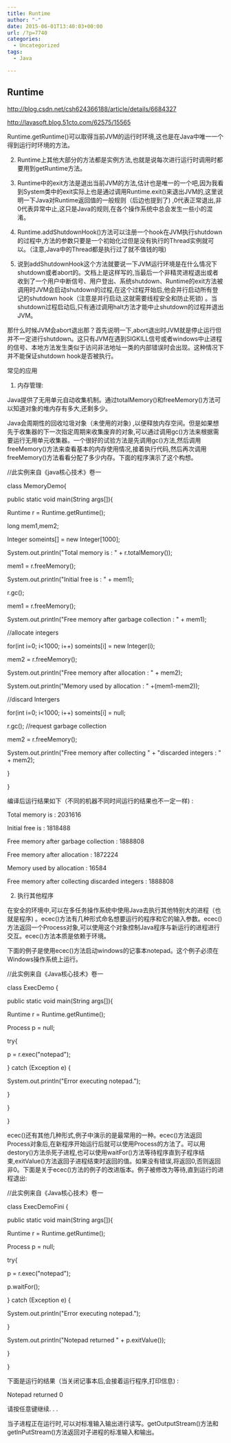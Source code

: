 ```yaml
---
title: Runtime
author: "-"
date: 2015-06-01T13:40:03+00:00
url: /?p=7740
categories:
  - Uncategorized
tags:
  - Java

---
```

## Runtime
http://blog.csdn.net/csh624366188/article/details/6684327

http://lavasoft.blog.51cto.com/62575/15565

Runtime.getRuntime()可以取得当前JVM的运行时环境,这也是在Java中唯一一个得到运行时环境的方法。

2. Runtime上其他大部分的方法都是实例方法,也就是说每次进行运行时调用时都要用到getRuntime方法。

3. Runtime中的exit方法是退出当前JVM的方法,估计也是唯一的一个吧,因为我看到System类中的exit实际上也是通过调用Runtime.exit()来退出JVM的,这里说明一下Java对Runtime返回值的一般规则（后边也提到了) ,0代表正常退出,非0代表异常中止,这只是Java的规则,在各个操作系统中总会发生一些小的混淆。
  
4. Runtime.addShutdownHook()方法可以注册一个hook在JVM执行shutdown的过程中,方法的参数只要是一个初始化过但是没有执行的Thread实例就可以。（注意,Java中的Thread都是执行过了就不值钱的哦) 

5. 说到addShutdownHook这个方法就要说一下JVM运行环境是在什么情况下shutdown或者abort的。文档上是这样写的,当最后一个非精灵进程退出或者收到了一个用户中断信号、用户登出、系统shutdown、Runtime的exit方法被调用时JVM会启动shutdown的过程,在这个过程开始后,他会并行启动所有登记的shutdown hook（注意是并行启动,这就需要线程安全和防止死锁) 。当shutdown过程启动后,只有通过调用halt方法才能中止shutdown的过程并退出JVM。

那什么时候JVM会abort退出那？首先说明一下,abort退出时JVM就是停止运行但并不一定进行shutdown。这只有JVM在遇到SIGKILL信号或者windows中止进程的信号、本地方法发生类似于访问非法地址一类的内部错误时会出现。这种情况下并不能保证shutdown hook是否被执行。


常见的应用

1. 内存管理: 
  
Java提供了无用单元自动收集机制。通过totalMemory()和freeMemory()方法可以知道对象的堆内存有多大,还剩多少。
  
Java会周期性的回收垃圾对象（未使用的对象) ,以便释放内存空间。但是如果想先于收集器的下一次指定周期来收集废弃的对象,可以通过调用gc()方法来根据需要运行无用单元收集器。一个很好的试验方法是先调用gc()方法,然后调用freeMemory()方法来查看基本的内存使用情况,接着执行代码,然后再次调用freeMemory()方法看看分配了多少内存。下面的程序演示了这个构想。
  
//此实例来自《java核心技术》卷一

class MemoryDemo{
  
public static void main(String args[]){
  
Runtime r = Runtime.getRuntime();
  
long mem1,mem2;
  
Integer someints[] = new Integer[1000];
  
System.out.println("Total memory is : " + r.totalMemory());
  
mem1 = r.freeMemory();
  
System.out.println("Initial free is : " + mem1);
  
r.gc();
  
mem1 = r.freeMemory();
  
System.out.println("Free memory after garbage collection : " + mem1);
  
//allocate integers
  
for(int i=0; i<1000; i++) someints[i] = new Integer(i);
  
mem2 = r.freeMemory();
  
System.out.println("Free memory after allocation : " + mem2);
  
System.out.println("Memory used by allocation : " +(mem1-mem2));
  
//discard Intergers
  
for(int i=0; i<1000; i++) someints[i] = null;
  
r.gc(); //request garbage collection
  
mem2 = r.freeMemory();
  
System.out.println("Free memory after collecting " + "discarded integers : " + mem2);
  
}
  
}

编译后运行结果如下（不同的机器不同时间运行的结果也不一定一样) : 
  
Total memory is : 2031616
  
Initial free is : 1818488
  
Free memory after garbage collection : 1888808
  
Free memory after allocation : 1872224
  
Memory used by allocation : 16584
  
Free memory after collecting discarded integers : 1888808
  
2. 执行其他程序
  
在安全的环境中,可以在多任务操作系统中使用Java去执行其他特别大的进程（也就是程序) 。ecec()方法有几种形式命名想要运行的程序和它的输入参数。ecec()方法返回一个Process对象,可以使用这个对象控制Java程序与新运行的进程进行交互。ecec()方法本质是依赖于环境。
  
下面的例子是使用ecec()方法启动windows的记事本notepad。这个例子必须在Windows操作系统上运行。
  
//此实例来自《Java核心技术》卷一
  
class ExecDemo {
  
public static void main(String args[]){
  
Runtime r = Runtime.getRuntime();
  
Process p = null;
  
try{
  
p = r.exec("notepad");
  
} catch (Exception e) {
  
System.out.println("Error executing notepad.");
  
}
  
}
  
}
  
ecec()还有其他几种形式,例子中演示的是最常用的一种。ecec()方法返回Process对象后,在新程序开始运行后就可以使用Process的方法了。可以用destory()方法杀死子进程,也可以使用waitFor()方法等待程序直到子程序结束,exitValue()方法返回子进程结束时返回的值。如果没有错误,将返回0,否则返回非0。下面是关于ecec()方法的例子的改进版本。例子被修改为等待,直到运行的进程退出: 
  
//此实例来自《Java核心技术》卷一
  
class ExecDemoFini {
  
public static void main(String args[]){
  
Runtime r = Runtime.getRuntime();
  
Process p = null;
  
try{
  
p = r.exec("notepad");
  
p.waitFor();
  
} catch (Exception e) {
  
System.out.println("Error executing notepad.");
  
}
  
System.out.println("Notepad returned " + p.exitValue());
  
}
  
}
  
下面是运行的结果（当关闭记事本后,会接着运行程序,打印信息) : 
  
Notepad returned 0
  
请按任意键继续. . .
  
当子进程正在运行时,可以对标准输入输出进行读写。getOutputStream()方法和getInPutStream()方法返回对子进程的标准输入和输出。